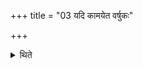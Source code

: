 +++
title = "03 यदि कामयेत वर्षुकः"

+++

<details><summary>थिते</summary>

यदि कामयेत वर्षुकः पर्जन्यः स्यादित्यभ्यन्तरं पात्रस्यावमृज्याभ्यन्तरं परिधेर्नीचा हस्तेन निमृज्यात् ३
</details>
